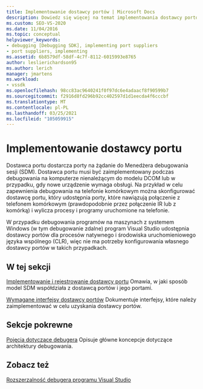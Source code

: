 ```yaml
---
title: Implementowanie dostawcy portów | Microsoft Docs
description: Dowiedz się więcej na temat implementowania dostawcy portów, który jest konieczny podczas debugowania na komputerze nienależącym do modelu DCOM lub gdy nowe urządzenie wymaga obsługi.
ms.custom: SEO-VS-2020
ms.date: 11/04/2016
ms.topic: conceptual
helpviewer_keywords:
- debugging [Debugging SDK], implementing port suppliers
- port suppliers, implementing
ms.assetid: 6b8579df-58df-4c7f-8112-6015993e8765
author: leslierichardson95
ms.author: lerich
manager: jmartens
ms.workload:
- vssdk
ms.openlocfilehash: 98cc83ac9640241f0f97dc6e4adaacf8f90599b7
ms.sourcegitcommit: f2916d8fd296b92cc402597d1d1eecda4f6cccbf
ms.translationtype: MT
ms.contentlocale: pl-PL
ms.lasthandoff: 03/25/2021
ms.locfileid: "105059915"
---
```

# <a name="implement-a-port-supplier"></a>Implementowanie dostawcy portu
Dostawca portu dostarcza porty na żądanie do Menedżera debugowania sesji (SDM). Dostawca portu musi być zaimplementowany podczas debugowania na komputerze nienależącym do modelu DCOM lub w przypadku, gdy nowe urządzenie wymaga obsługi. Na przykład w celu zapewnienia debugowania na telefonie komórkowym można skonfigurować dostawcę portu, który udostępnia porty, które nawiązują połączenie z telefonem komórkowym (prawdopodobnie przez połączenie IR lub z komórką) i wylicza procesy i programy uruchomione na telefonie.

 W przypadku debugowania programów na maszynach z systemem Windows (w tym debugowanie zdalne) program Visual Studio udostępnia dostawcy portów dla procesów natywnego i środowiska uruchomieniowego języka wspólnego (CLR), więc nie ma potrzeby konfigurowania własnego dostawcy portów w takich przypadkach.

## <a name="in-this-section"></a>W tej sekcji
 [Implementowanie i rejestrowanie dostawcy portu](../../extensibility/debugger/implementing-and-registering-a-port-supplier.md) Omawia, w jaki sposób model SDM współdziała z dostawcą portów i jego portami.

 [Wymagane interfejsy dostawcy portów](../../extensibility/debugger/required-port-supplier-interfaces.md) Dokumentuje interfejsy, które należy zaimplementować w celu uzyskania dostawcy portów.

## <a name="related-sections"></a>Sekcje pokrewne
 [Pojęcia dotyczące debugera](../../extensibility/debugger/debugger-concepts.md) Opisuje główne koncepcje dotyczące architektury debugowania.

## <a name="see-also"></a>Zobacz też
 [Rozszerzalność debugera programu Visual Studio](../../extensibility/debugger/visual-studio-debugger-extensibility.md)
